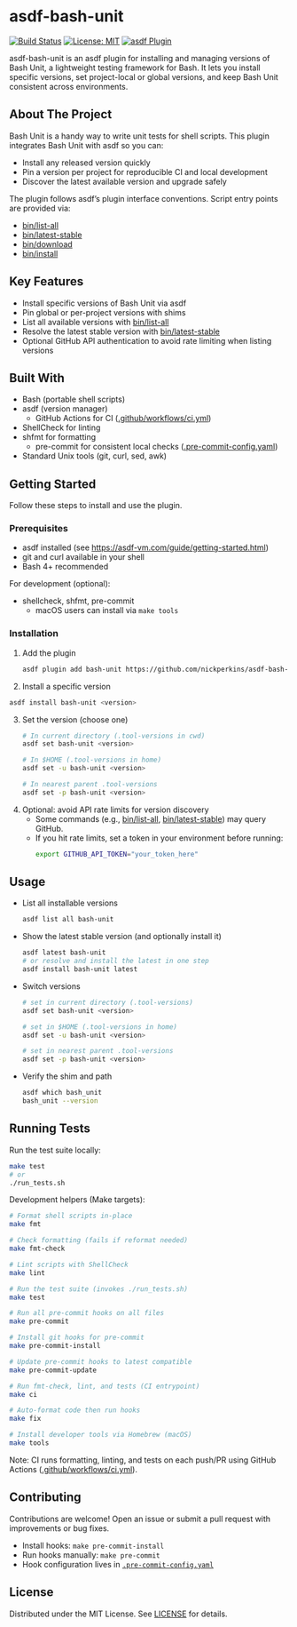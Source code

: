 # asdf-bash-unit

[![Build Status](https://img.shields.io/badge/build-CI-blue)](https://github.com/nickperkins/asdf-bash-unit/actions?query=workflow%3ACI)
[![License: MIT](https://img.shields.io/badge/license-MIT-green.svg)](LICENSE)
[![asdf Plugin](https://img.shields.io/badge/asdf-plugin-informational)](https://asdf-vm.com)

asdf-bash-unit is an asdf plugin for installing and managing versions of Bash Unit, a lightweight testing framework for Bash. It lets you install specific versions, set project-local or global versions, and keep Bash Unit consistent across environments.

## About The Project

Bash Unit is a handy way to write unit tests for shell scripts. This plugin integrates Bash Unit with asdf so you can:
- Install any released version quickly
- Pin a version per project for reproducible CI and local development
- Discover the latest available version and upgrade safely

The plugin follows asdf’s plugin interface conventions. Script entry points are provided via:
- [bin/list-all](bin/list-all)
- [bin/latest-stable](bin/latest-stable)
- [bin/download](bin/download)
- [bin/install](bin/install)

## Key Features

- Install specific versions of Bash Unit via asdf
- Pin global or per-project versions with shims
- List all available versions with [bin/list-all](bin/list-all)
- Resolve the latest stable version with [bin/latest-stable](bin/latest-stable)
- Optional GitHub API authentication to avoid rate limiting when listing versions

## Built With

- Bash (portable shell scripts)
- asdf (version manager)
  - GitHub Actions for CI ([.github/workflows/ci.yml](.github/workflows/ci.yml))
- ShellCheck for linting
- shfmt for formatting
  - pre-commit for consistent local checks ([.pre-commit-config.yaml](.pre-commit-config.yaml))
- Standard Unix tools (git, curl, sed, awk)

## Getting Started

Follow these steps to install and use the plugin.

### Prerequisites

- asdf installed (see https://asdf-vm.com/guide/getting-started.html)
- git and curl available in your shell
- Bash 4+ recommended

For development (optional):
- shellcheck, shfmt, pre-commit
  - macOS users can install via `make tools`

### Installation

1. Add the plugin
   ```bash
   asdf plugin add bash-unit https://github.com/nickperkins/asdf-bash-unit.git
   ```
2. Install a specific version
  ```bash
  asdf install bash-unit <version>
  ```
3. Set the version (choose one)
   ```bash
   # In current directory (.tool-versions in cwd)
   asdf set bash-unit <version>

   # In $HOME (.tool-versions in home)
   asdf set -u bash-unit <version>

   # In nearest parent .tool-versions
   asdf set -p bash-unit <version>
   ```
4. Optional: avoid API rate limits for version discovery
   - Some commands (e.g., [bin/list-all](bin/list-all), [bin/latest-stable](bin/latest-stable)) may query GitHub.
   - If you hit rate limits, set a token in your environment before running:
     ```bash
     export GITHUB_API_TOKEN="your_token_here"
     ```

## Usage

- List all installable versions
  ```bash
  asdf list all bash-unit
  ```
- Show the latest stable version (and optionally install it)
  ```bash
  asdf latest bash-unit
  # or resolve and install the latest in one step
  asdf install bash-unit latest
  ```
- Switch versions
  ```bash
  # set in current directory (.tool-versions)
  asdf set bash-unit <version>

  # set in $HOME (.tool-versions in home)
  asdf set -u bash-unit <version>

  # set in nearest parent .tool-versions
  asdf set -p bash-unit <version>
  ```
- Verify the shim and path
  ```bash
  asdf which bash_unit
  bash_unit --version
  ```

## Running Tests

Run the test suite locally:
```bash
make test
# or
./run_tests.sh
```

Development helpers (Make targets):

```bash
# Format shell scripts in-place
make fmt

# Check formatting (fails if reformat needed)
make fmt-check

# Lint scripts with ShellCheck
make lint

# Run the test suite (invokes ./run_tests.sh)
make test

# Run all pre-commit hooks on all files
make pre-commit

# Install git hooks for pre-commit
make pre-commit-install

# Update pre-commit hooks to latest compatible
make pre-commit-update

# Run fmt-check, lint, and tests (CI entrypoint)
make ci

# Auto-format code then run hooks
make fix

# Install developer tools via Homebrew (macOS)
make tools
```

Note: CI runs formatting, linting, and tests on each push/PR using GitHub Actions ([.github/workflows/ci.yml](.github/workflows/ci.yml)).

## Contributing

Contributions are welcome! Open an issue or submit a pull request with improvements or bug fixes.
- Install hooks: `make pre-commit-install`
- Run hooks manually: `make pre-commit`
- Hook configuration lives in [`.pre-commit-config.yaml`](.pre-commit-config.yaml)

## License

Distributed under the MIT License. See [LICENSE](LICENSE) for details.